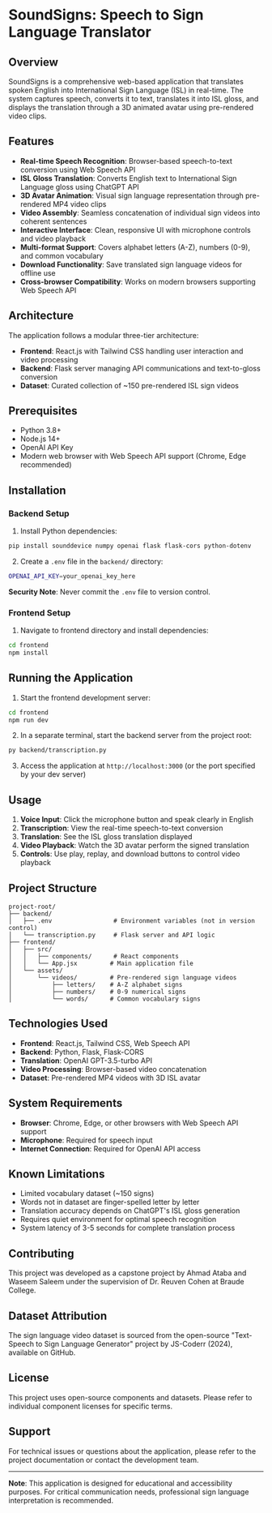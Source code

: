 # SoundSigns: Speech to Sign Language Translator

## Overview

SoundSigns is a comprehensive web-based application that translates spoken English into International Sign Language (ISL) in real-time. The system captures speech, converts it to text, translates it into ISL gloss, and displays the translation through a 3D animated avatar using pre-rendered video clips.

## Features

- **Real-time Speech Recognition**: Browser-based speech-to-text conversion using Web Speech API
- **ISL Gloss Translation**: Converts English text to International Sign Language gloss using ChatGPT API
- **3D Avatar Animation**: Visual sign language representation through pre-rendered MP4 video clips
- **Video Assembly**: Seamless concatenation of individual sign videos into coherent sentences
- **Interactive Interface**: Clean, responsive UI with microphone controls and video playback
- **Multi-format Support**: Covers alphabet letters (A-Z), numbers (0-9), and common vocabulary
- **Download Functionality**: Save translated sign language videos for offline use
- **Cross-browser Compatibility**: Works on modern browsers supporting Web Speech API

## Architecture

The application follows a modular three-tier architecture:

- **Frontend**: React.js with Tailwind CSS handling user interaction and video processing
- **Backend**: Flask server managing API communications and text-to-gloss conversion
- **Dataset**: Curated collection of ~150 pre-rendered ISL sign videos

## Prerequisites

- Python 3.8+
- Node.js 14+
- OpenAI API Key
- Modern web browser with Web Speech API support (Chrome, Edge recommended)

## Installation

### Backend Setup

1. Install Python dependencies:
```bash
pip install sounddevice numpy openai flask flask-cors python-dotenv
```

2. Create a `.env` file in the `backend/` directory:
```bash
OPENAI_API_KEY=your_openai_key_here
```

**Security Note**: Never commit the `.env` file to version control.

### Frontend Setup

1. Navigate to frontend directory and install dependencies:
```bash
cd frontend
npm install
```

## Running the Application

1. Start the frontend development server:
```bash
cd frontend
npm run dev
```

2. In a separate terminal, start the backend server from the project root:
```bash
py backend/transcription.py
```

3. Access the application at `http://localhost:3000` (or the port specified by your dev server)

## Usage

1. **Voice Input**: Click the microphone button and speak clearly in English
2. **Transcription**: View the real-time speech-to-text conversion
3. **Translation**: See the ISL gloss translation displayed
4. **Video Playback**: Watch the 3D avatar perform the signed translation
5. **Controls**: Use play, replay, and download buttons to control video playback

## Project Structure

```
project-root/
├── backend/
│   ├── .env                 # Environment variables (not in version control)
│   └── transcription.py     # Flask server and API logic
├── frontend/
│   ├── src/
│   │   ├── components/      # React components
│   │   └── App.jsx         # Main application file
│   └── assets/
│       └── videos/         # Pre-rendered sign language videos
│           ├── letters/    # A-Z alphabet signs
│           ├── numbers/    # 0-9 numerical signs
│           └── words/      # Common vocabulary signs
```

## Technologies Used

- **Frontend**: React.js, Tailwind CSS, Web Speech API
- **Backend**: Python, Flask, Flask-CORS
- **Translation**: OpenAI GPT-3.5-turbo API
- **Video Processing**: Browser-based video concatenation
- **Dataset**: Pre-rendered MP4 videos with 3D ISL avatar

## System Requirements

- **Browser**: Chrome, Edge, or other browsers with Web Speech API support
- **Microphone**: Required for speech input
- **Internet Connection**: Required for OpenAI API access

## Known Limitations

- Limited vocabulary dataset (~150 signs)
- Words not in dataset are finger-spelled letter by letter
- Translation accuracy depends on ChatGPT's ISL gloss generation
- Requires quiet environment for optimal speech recognition
- System latency of 3-5 seconds for complete translation process

## Contributing

This project was developed as a capstone project by Ahmad Ataba and Waseem Saleem under the supervision of Dr. Reuven Cohen at Braude College.

## Dataset Attribution

The sign language video dataset is sourced from the open-source "Text-Speech to Sign Language Generator" project by JS-Coderr (2024), available on GitHub.

## License

This project uses open-source components and datasets. Please refer to individual component licenses for specific terms.

## Support

For technical issues or questions about the application, please refer to the project documentation or contact the development team.

---

**Note**: This application is designed for educational and accessibility purposes. For critical communication needs, professional sign language interpretation is recommended.